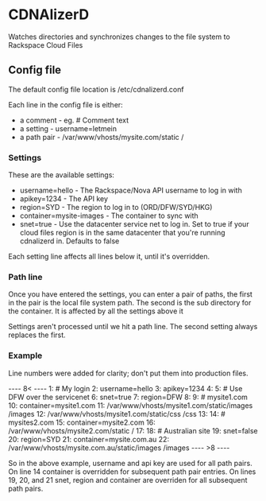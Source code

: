 # CDNAlizerD

Watches directories and synchronizes changes to the file system to Rackspace Cloud Files

## Config file

The default config file location is /etc/cdnalizerd.conf

Each line in the config file is either:

 * a comment - eg. # Comment text
 * a setting - username=letmein
 * a path pair - /var/www/vhosts/mysite.com/static /

### Settings

These are the available settings:

 * username=hello - The Rackspace/Nova API username to log in with
 * apikey=1234 - The API key
 * region=SYD - The region to log in to (ORD/DFW/SYD/HKG)
 * container=mysite-images - The container to sync with
 * snet=true - Use the datacenter service net to log in. Set to true if your cloud files region is in the same datacenter that you're running cdnalizerd in. Defaults to false

Each setting line affects all lines below it, until it's overridden.

### Path line

Once you have entered the settings, you can enter a pair of paths, the first in the pair is the local file system path. The second is the sub directory for the container. It is affected by all the settings above it

Settings aren't processed until we hit a path line. The second setting always replaces the first.

### Example

Line numbers were added for clarity; don't put them into production files.

---- 8< ----
1:  # My login
2:  username=hello
3:  apikey=1234
4: 
5:  # Use DFW over the servicenet
6:  snet=true
7:  region=DFW
8: 
9:  # mysite1.com
10: container=mysite1.com
11: /var/www/vhosts/mysite1.com/static/images /images
12: /var/www/vhosts/mysite1.com/static/css /css
13: 
14: # mysites2.com
15: container=mysite2.com
16: /var/www/vhosts/mysite2.com/static /
17: 
18: # Australian site
19: snet=false
20: region=SYD
21: container=mysite.com.au
22: /var/www/vhosts/mysite.com.au/static/images /images
---- >8 ----

So in the above example, username and api key are used for all path pairs. On line 14 container is overridden for subsequent path pair entries.
On lines 19, 20, and 21 snet, region and container are overriden for all subsequent path pairs.
